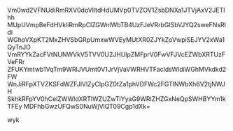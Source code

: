 Vm0wd2VFNUdiRmRXV0doVlltdHdUMVp0TVZOV1ZsbDNXa1JTVjAxV2JETlhh
MUpUVmpBeFdHVkliRmRpClZGWnlWbTB4UzFJeVRrbGlSbVJYQ2sweFNsRldi
WGhoVXpKT2MxZHVSbGRpUmxwWVEyMUtXR0ZJYkZoVwpiSEJYV2xWa1QyTnJO
VmRYYkZacFVtNUNWVkV5TVV0U2JHUlpZMFprV0FwVFJVcEZWbXRTUzFVeFRr
ZFUKYmtwb1VqTm9WRlJVUmt0V1JrVjVaVWRHVTFacldsWldiWGhMVkdkd2FW
WnJiRFpXTVZKSFdWZFJlVlZyClpGZ0tZa1phVDFWc2FGTlNWbXh6V2tjNWJH
SkhkRFpYV0hCelZWWldXRTlWZUZwTlYyaG9WRlZHZGxNeQpSWHBYYm1kTFEy
MDFhbGwzUFQwS0NuWjVlQT09Cgp1dXk=

wyk